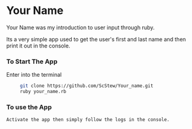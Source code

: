# Your Name

Your Name was my introduction to user input through ruby. 

 Its a very simple app used to get the user's first and last name and then print it out in the console. 


### To Start The App
Enter into the terminal
```sh
     git clone https://github.com/ScStew/Your_name.git
     ruby your_name.rb
```

### To use the App
    Activate the app then simply follow the logs in the console.
    